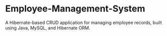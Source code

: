 # Employee-Management-System
A Hibernate-based CRUD application for managing employee records, built using Java, MySQL, and Hibernate ORM. 

